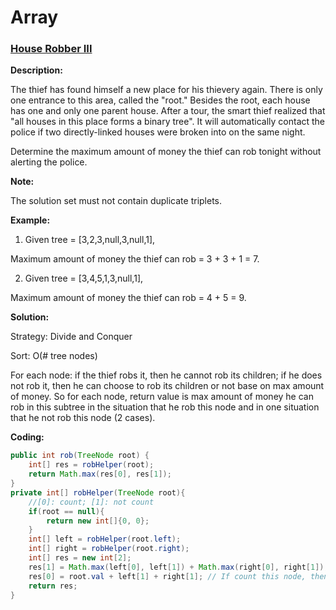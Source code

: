 # Array

### [House Robber III](https://leetcode.com/problems/house-robber-iii/description/)

__Description:__

The thief has found himself a new place for his thievery again. There is only one entrance to this area, called the "root." Besides the root, each house has one and only one parent house. After a tour, the smart thief realized that "all houses in this place forms a binary tree". It will automatically contact the police if two directly-linked houses were broken into on the same night.

Determine the maximum amount of money the thief can rob tonight without alerting the police.

__Note:__

The solution set must not contain duplicate triplets.

__Example:__

1. Given tree = [3,2,3,null,3,null,1],

Maximum amount of money the thief can rob = 3 + 3 + 1 = 7.

2. Given tree = [3,4,5,1,3,null,1],

Maximum amount of money the thief can rob = 4 + 5 = 9.



__Solution:__

Strategy: Divide and Conquer

Sort: O(# tree nodes)

For each node: if the thief robs it, then he cannot rob its children; if he does not rob it, then he can choose to rob its children or not base on max amount of money. So for each node, return value is max amount of money he can rob in this subtree in the situation that he rob this node and in one situation that he not rob this node (2 cases).

__Coding:__

```Java
public int rob(TreeNode root) {
    int[] res = robHelper(root);
    return Math.max(res[0], res[1]);
}
private int[] robHelper(TreeNode root){
    //[0]: count; [1]: not count
    if(root == null){
        return new int[]{0, 0};
    }
    int[] left = robHelper(root.left);
    int[] right = robHelper(root.right);
    int[] res = new int[2];
    res[1] = Math.max(left[0], left[1]) + Math.max(right[0], right[1]); // If not count this node, then can choose count or not count its children, so select max.
    res[0] = root.val + left[1] + right[1]; // If count this node, then cannot count its children.
    return res;
}
```
